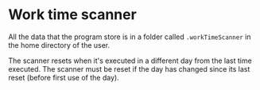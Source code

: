 # Work time scanner

All the data that the program store is in a folder called `.workTimeScanner`
in the home directory of the user.

The scanner resets when it's executed in a different day from the last time executed.
The scanner must be reset if the day has changed since its last reset (before first use of the day).


